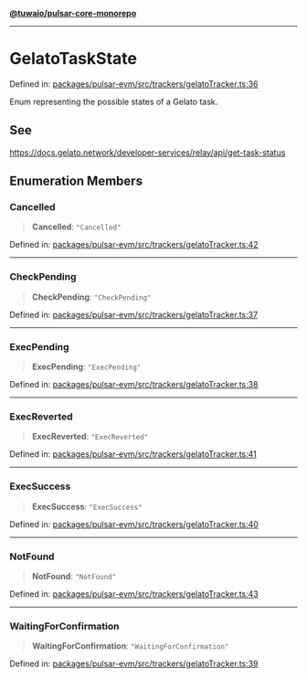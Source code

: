 [**@tuwaio/pulsar-core-monorepo**](../../../README.md)

***

# GelatoTaskState

Defined in: [packages/pulsar-evm/src/trackers/gelatoTracker.ts:36](https://github.com/TuwaIO/pulsar-core/blob/bd243081cfac3514cecc42c6ca9541dfa17dbe6e/packages/pulsar-evm/src/trackers/gelatoTracker.ts#L36)

Enum representing the possible states of a Gelato task.

## See

https://docs.gelato.network/developer-services/relay/api/get-task-status

## Enumeration Members

### Cancelled

> **Cancelled**: `"Cancelled"`

Defined in: [packages/pulsar-evm/src/trackers/gelatoTracker.ts:42](https://github.com/TuwaIO/pulsar-core/blob/bd243081cfac3514cecc42c6ca9541dfa17dbe6e/packages/pulsar-evm/src/trackers/gelatoTracker.ts#L42)

***

### CheckPending

> **CheckPending**: `"CheckPending"`

Defined in: [packages/pulsar-evm/src/trackers/gelatoTracker.ts:37](https://github.com/TuwaIO/pulsar-core/blob/bd243081cfac3514cecc42c6ca9541dfa17dbe6e/packages/pulsar-evm/src/trackers/gelatoTracker.ts#L37)

***

### ExecPending

> **ExecPending**: `"ExecPending"`

Defined in: [packages/pulsar-evm/src/trackers/gelatoTracker.ts:38](https://github.com/TuwaIO/pulsar-core/blob/bd243081cfac3514cecc42c6ca9541dfa17dbe6e/packages/pulsar-evm/src/trackers/gelatoTracker.ts#L38)

***

### ExecReverted

> **ExecReverted**: `"ExecReverted"`

Defined in: [packages/pulsar-evm/src/trackers/gelatoTracker.ts:41](https://github.com/TuwaIO/pulsar-core/blob/bd243081cfac3514cecc42c6ca9541dfa17dbe6e/packages/pulsar-evm/src/trackers/gelatoTracker.ts#L41)

***

### ExecSuccess

> **ExecSuccess**: `"ExecSuccess"`

Defined in: [packages/pulsar-evm/src/trackers/gelatoTracker.ts:40](https://github.com/TuwaIO/pulsar-core/blob/bd243081cfac3514cecc42c6ca9541dfa17dbe6e/packages/pulsar-evm/src/trackers/gelatoTracker.ts#L40)

***

### NotFound

> **NotFound**: `"NotFound"`

Defined in: [packages/pulsar-evm/src/trackers/gelatoTracker.ts:43](https://github.com/TuwaIO/pulsar-core/blob/bd243081cfac3514cecc42c6ca9541dfa17dbe6e/packages/pulsar-evm/src/trackers/gelatoTracker.ts#L43)

***

### WaitingForConfirmation

> **WaitingForConfirmation**: `"WaitingForConfirmation"`

Defined in: [packages/pulsar-evm/src/trackers/gelatoTracker.ts:39](https://github.com/TuwaIO/pulsar-core/blob/bd243081cfac3514cecc42c6ca9541dfa17dbe6e/packages/pulsar-evm/src/trackers/gelatoTracker.ts#L39)
